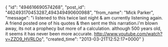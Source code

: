  {
   "id": "494616690574268",
   "post_id": "462493170453287_494349490600988",
   "from_name": "Mick Parker",
   "message": "i listened to this twice last night & am currently listening again. A friend posted one of his quotes & then sent me this narration.i'm blown away, its not a prophecy  but more of a calculation. although 500 years old, it seems it has never been more accurate.               http://www.youtube.com/watch?v=ZZO9_HVRLOo",
   "created_time": "2013-03-21T12:52:17+0000"
 }
